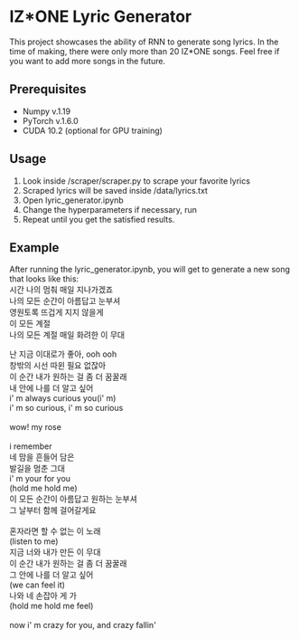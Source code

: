 # IZ*ONE Lyric Generator
This project showcases the ability of RNN to generate song lyrics. In the time of making, there were only more than 20 IZ*ONE songs. Feel free if you want to add more songs in the future.

## Prerequisites
- Numpy v.1.19
- PyTorch v.1.6.0
- CUDA 10.2 (optional for GPU training)

## Usage
1. Look inside /scraper/scraper.py to scrape your favorite lyrics
2. Scraped lyrics will be saved inside /data/lyrics.txt
3. Open lyric_generator.ipynb
4. Change the hyperparameters if necessary, run
5. Repeat until you get the satisfied results.

## Example
After running the lyric_generator.ipynb, you will get to generate a new song that looks like this:<br>
시간 나의 멈춰 매일 지나가겠죠<br>
나의 모든 순간이 아름답고 눈부셔<br>
영원토록 뜨겁게 지지 않을게<br>
이 모든 계절<br>
나의 모든 계절 매일 화려한 이 무대<br>

난 지금 이대로가 좋아, ooh ooh<br>
창밖의 시선 따윈 필요 없잖아<br>
이 순간 내가 원하는 걸 좀 더 꿈꿀래<br>
내 안에 나를 더 알고 싶어<br>
i' m always curious you(i' m)<br>
i' m so curious, i' m so curious<br>
<br>
wow! my rose<br>
<br>
i remember<br>
네 맘을 흔들어 담은<br>
발길을 멈춘 그대<br>
i' m your for you<br>
(hold me hold me)<br>
이 모든 순간이 아름답고 원하는 눈부셔<br>
그 날부터 함께 걸어갈게요<br>
<br>
혼자라면 할 수 없는 이 노래<br>
(listen to me)<br>
지금 너와 내가 만든 이 무대<br>
이 순간 내가 원하는 걸 좀 더 꿈꿀래<br>
그 안에 나를 더 알고 싶어<br>
(we can feel it)<br>
나와 네 손잡아 게 가<br>
(hold me hold me feel)<br>
<br>
now i' m crazy for you, and crazy fallin'<br>
